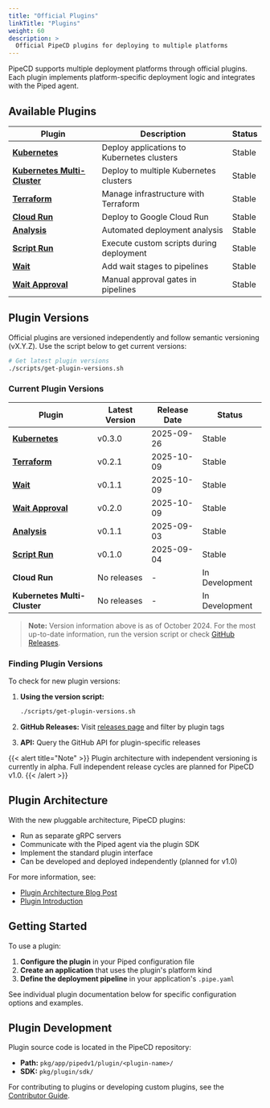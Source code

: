 ```yaml
---
title: "Official Plugins"
linkTitle: "Plugins"
weight: 60
description: >
  Official PipeCD plugins for deploying to multiple platforms
---
```


PipeCD supports multiple deployment platforms through official plugins. Each plugin implements platform-specific deployment logic and integrates with the Piped agent.

## Available Plugins

| Plugin | Description | Status |
|--------|-------------|--------|
| **[Kubernetes](kubernetes/)** | Deploy applications to Kubernetes clusters | Stable |
| **[Kubernetes Multi-Cluster](kubernetes-multicluster/)** | Deploy to multiple Kubernetes clusters | Stable |
| **[Terraform](terraform/)** | Manage infrastructure with Terraform | Stable |
| **[Cloud Run](cloudrun/)** | Deploy to Google Cloud Run | Stable |
| **[Analysis](analysis/)** | Automated deployment analysis | Stable |
| **[Script Run](scriptrun/)** | Execute custom scripts during deployment | Stable |
| **[Wait](wait/)** | Add wait stages to pipelines | Stable |
| **[Wait Approval](waitapproval/)** | Manual approval gates in pipelines | Stable |

## Plugin Versions

Official plugins are versioned independently and follow semantic versioning (vX.Y.Z). Use the script below to get current versions:

```bash
# Get latest plugin versions
./scripts/get-plugin-versions.sh
```

### Current Plugin Versions

| Plugin | Latest Version | Release Date | Status |
|--------|----------------|--------------|--------|
| **[Kubernetes](kubernetes/)** | v0.3.0 | 2025-09-26 | Stable |
| **[Terraform](terraform/)** | v0.2.1 | 2025-10-09 | Stable |
| **[Wait](wait/)** | v0.1.1 | 2025-10-09 | Stable |
| **[Wait Approval](waitapproval/)** | v0.2.0 | 2025-10-09 | Stable |
| **[Analysis](analysis/)** | v0.1.1 | 2025-09-03 | Stable |
| **[Script Run](scriptrun/)** | v0.1.0 | 2025-09-04 | Stable |
| **Cloud Run** | No releases | - | In Development |
| **Kubernetes Multi-Cluster** | No releases | - | In Development |

> **Note:** Version information above is as of October 2024. For the most up-to-date information, run the version script or check [GitHub Releases](https://github.com/pipe-cd/pipecd/releases).

### Finding Plugin Versions

To check for new plugin versions:

1. **Using the version script:**
   ```bash
   ./scripts/get-plugin-versions.sh
   ```

2. **GitHub Releases:** Visit [releases page](https://github.com/pipe-cd/pipecd/releases) and filter by plugin tags

3. **API:** Query the GitHub API for plugin-specific releases

{{< alert title="Note" >}}
Plugin architecture with independent versioning is currently in alpha. Full independent release cycles are planned for PipeCD v1.0.
{{< /alert >}}

## Plugin Architecture

With the new pluggable architecture, PipeCD plugins:

- Run as separate gRPC servers
- Communicate with the Piped agent via the plugin SDK
- Implement the standard plugin interface
- Can be developed and deployed independently (planned for v1.0)

For more information, see:
- [Plugin Architecture Blog Post](/blog/plugin-arch-piped-alpha/)
- [Plugin Introduction](/blog/plugin-intro/)

## Getting Started

To use a plugin:

1. **Configure the plugin** in your Piped configuration file
2. **Create an application** that uses the plugin's platform kind
3. **Define the deployment pipeline** in your application's `.pipe.yaml`

See individual plugin documentation below for specific configuration options and examples.

## Plugin Development

Plugin source code is located in the PipeCD repository:
- **Path:** `pkg/app/pipedv1/plugin/<plugin-name>/`
- **SDK:** `pkg/plugin/sdk/`

For contributing to plugins or developing custom plugins, see the [Contributor Guide](https://github.com/pipe-cd/pipecd/blob/master/CONTRIBUTING.md).
